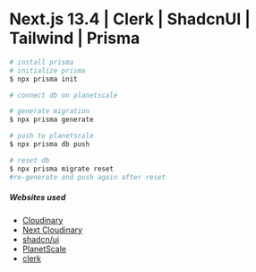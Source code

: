# Next.js 13.4 | Clerk | ShadcnUI | Tailwind | Prisma

```sh
# install prisma
# initialize prisma
$ npx prisma init

# connect db on planetscale

# generate migration
$ npx prisma generate

# push to planetscale
$ npx prisma db push

# reset db
$ npx prisma migrate reset
#re-generate and push again after reset

```

##### Websites used

- [Cloudinary](https://cloundinary.com)
- [Next Cloudinary](https://next.cloudinary.dev)
- [shadcn/ui](https://ui.shadcn.com)
- [PlanetScale](https://planetscale.com)
- [clerk](https://clerk.com)
